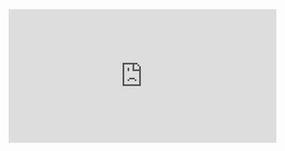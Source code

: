 <div style="position:relative;padding-bottom:48%; margin:10px">
    <iframe src="https://www.youtube.com/embed/YqyCzlwPlwE?start=0" frameborder="0" allow="accelerometer; autoplay; encrypted-media; gyroscope; picture-in-picture" allowfullscreen 
    	style="position:absolute;width:100%;height:100%;"></iframe>
</div>
